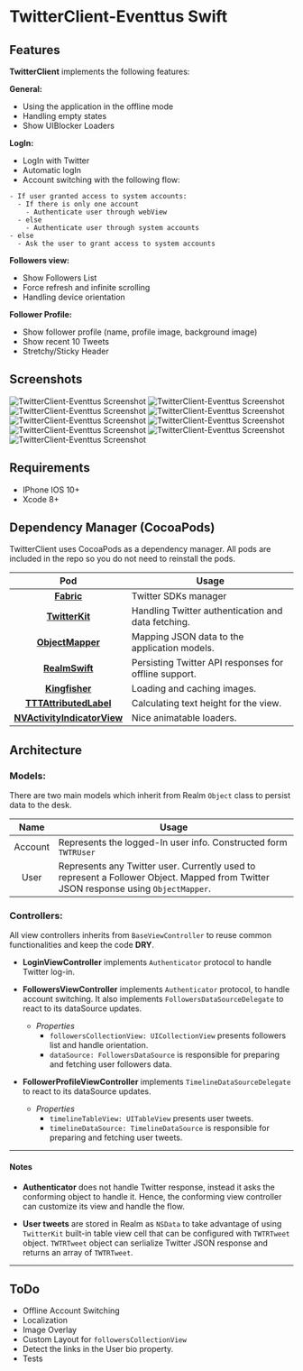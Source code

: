 # TwitterClient-Eventtus Swift

## Features
**TwitterClient** implements the following features:

**General:**

- Using the application in the offline mode
- Handling empty states
- Show UIBlocker Loaders

**LogIn:**

- LogIn with Twitter
- Automatic logIn
- Account switching with the following flow:

```
- If user granted access to system accounts:
  - If there is only one account
    - Authenticate user through webView
  - else
    - Authenticate user through system accounts
- else
  - Ask the user to grant access to system accounts
```
 
**Followers view:**

- Show Followers List
- Force refresh and infinite scrolling
- Handling device orientation


**Follower Profile:**

- Show follower profile (name, profile image, background image)
- Show recent 10 Tweets
- Stretchy/Sticky Header

## Screenshots
![TwitterClient-Eventtus Screenshot](https://s27.postimg.org/xlggbvn2r/Launch_Screen.png)
![TwitterClient-Eventtus Screenshot](https://s27.postimg.org/6owh3k49f/Login.png)
![TwitterClient-Eventtus Screenshot](https://s27.postimg.org/5nw8efn9v/Multi_Account.png)
![TwitterClient-Eventtus Screenshot](https://s27.postimg.org/hjdx5hndf/Error_Handling.png)
![TwitterClient-Eventtus Screenshot](https://s27.postimg.org/8pn0oe0er/Followers_View_Controller.png)
![TwitterClient-Eventtus Screenshot](https://s27.postimg.org/jk92428wj/Switch_Accounts.png)
![TwitterClient-Eventtus Screenshot](https://s27.postimg.org/h5cl5w39v/Empty_Followers.png)
![TwitterClient-Eventtus Screenshot](https://s27.postimg.org/heer9k5g3/Profile_View.png)
![TwitterClient-Eventtus Screenshot](https://s27.postimg.org/s8rlxqz6b/Landscape.png)

## Requirements

- IPhone IOS 10+
- Xcode 8+

## Dependency Manager (CocoaPods)
TwitterClient uses CocoaPods as a dependency manager. All pods are included in the repo so you do not need to reinstall the pods.

Pod           | Usage
:---------------: | -------------
[**Fabric**](https://cocoapods.org/pods/Fabric)  | Twitter SDKs manager
[**TwitterKit**](https://cocoapods.org/pods/TwitterKit)  | Handling Twitter authentication and data fetching.
[**ObjectMapper**](https://github.com/Hearst-DD/ObjectMapper)  | Mapping JSON data to the application models.
[**RealmSwift**](https://github.com/realm/realm-cocoa)  | Persisting Twitter API responses for offline support.
[**Kingfisher**](https://github.com/onevcat/Kingfisher)   | Loading and caching images.
[**TTTAttributedLabel**](https://github.com/TTTAttributedLabel/TTTAttributedLabel)  | Calculating text height for the view.
[**NVActivityIndicatorView**](https://github.com/ninjaprox/NVActivityIndicatorView)  | Nice animatable loaders.


## Architecture

### Models:

There are two main models which inherit from Realm `Object` class to persist data to the desk.

Name            | Usage
:---------------:   | -------------
Account       | Represents the logged-In user info. Constructed form `TWTRUser`
User          | Represents any Twitter user. Currently used to represent a Follower Object. Mapped from Twitter JSON response using `ObjectMapper`.

### Controllers:
All view controllers inherits from `BaseViewController` to reuse common functionalities and keep the code **DRY**.

- **LoginViewController** implements `Authenticator` protocol to handle Twitter log-in. 


- **FollowersViewController**  implements `Authenticator` protocol, to handle account switching. It also implements `FollowersDataSourceDelegate` to react to its dataSource updates.
  
  - *Properties*
    - `followersCollectionView: UICollectionView` presents followers list and handle orientation.
    - `dataSource: FollowersDataSource` is responsible for preparing and fetching user followers data.

- **FollowerProfileViewController** implements `TimelineDataSourceDelegate` to react to its dataSource updates.
  - *Properties*
    - `timelineTableView: UITableView` presents user tweets.
    - `timelineDataSource: TimelineDataSource` is responsible for preparing and fetching user tweets.

---

#### Notes
- **Authenticator** does not handle Twitter response, instead it asks the conforming object to handle it. Hence, the conforming view controller can customize its view and handle the flow.

- **User tweets** are stored in Realm as `NSData` to take advantage of using `TwitterKit` built-in table view cell that can be configured with `TWTRTweet` object. `TWTRTweet` object can serlialize Twitter JSON response and returns an array of `TWTRTweet`.

---

## ToDo

- Offline Account Switching
- Localization
- Image Overlay
- Custom Layout for `followersCollectionView`
- Detect the links in the User bio property.
- Tests
